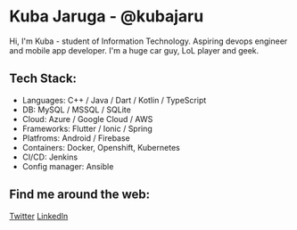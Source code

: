 # Kuba Jaruga - @kubajaru
Hi, I'm Kuba - student of Information Technology. Aspiring devops engineer and mobile app developer. I'm a huge car guy, LoL player and geek. 




## Tech Stack:
* Languages: C++ / Java / Dart / Kotlin / TypeScript
* DB: MySQL / MSSQL / SQLite
* Cloud: Azure / Google Cloud / AWS
* Frameworks: Flutter / Ionic / Spring
* Platfroms: Android / Firebase
* Containers: Docker, Openshift, Kubernetes
* CI/CD: Jenkins
* Config manager: Ansible

## Find me around the web:
[Twitter](https://twitter.com/Kub5oN)
[LinkedIn](https://linkedin.com/in/kub5on)
